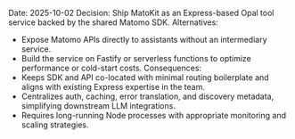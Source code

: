 Date: 2025-10-02
Decision: Ship MatoKit as an Express-based Opal tool service backed by the shared Matomo SDK.
Alternatives:
- Expose Matomo APIs directly to assistants without an intermediary service.
- Build the service on Fastify or serverless functions to optimize performance or cold-start costs.
Consequences:
- Keeps SDK and API co-located with minimal routing boilerplate and aligns with existing Express expertise in the team.
- Centralizes auth, caching, error translation, and discovery metadata, simplifying downstream LLM integrations.
- Requires long-running Node processes with appropriate monitoring and scaling strategies.
